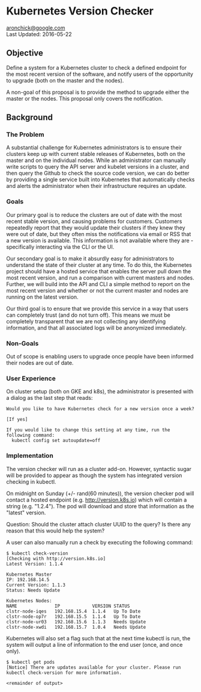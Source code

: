 # Kubernetes Version Checker

[aronchick@google.com](mailto:aronchick@google.com)<BR>
Last Updated: 2016-05-22

<!-- BEGIN MUNGE: GENERATED_TOC -->

<!-- END MUNGE: GENERATED_TOC -->

## Objective

Define a system for a Kubernetes cluster to check a defined endpoint
for the most recent version of the software, and notify users of the
opportunity to upgrade (both on the master and the nodes).

A non-goal of this proposal is to provide the method to upgrade either
the master or the nodes. This proposal only covers the notification.

## Background

### The Problem

A substantial challenge for Kubernetes administrators is to ensure their
clusters keep up with current stable releases of Kubernetes, both on the
master and on the individual nodes. While an administrator can manually
write scripts to query the API server and kubelet versions in a cluster,
and then query the Github to check the source code version, we can do better
by providing a single service built into Kubernetes that automatically checks
and alerts the administrator when their infrastructure requires an update.

### Goals
Our primary goal is to reduce the clusters are out of date with the most recent
stable version, and causing problems for customers. Customers repeatedly report
that they would update their clusters if they knew they were out of date, but 
they often miss the notifications via email or RSS that a new version is available.
This information is not available where they are - specifically interacting via
the CLI or the UI.

Our secondary goal is to make it absurdly easy for administrators to understand
the state of their cluster at any time. To do this, the Kubernetes project should
have a hosted service that enables the server pull down the most recent version,
and run a comparison with current masters and nodes. Further, we will build into
the API and CLI a simple method to report on the most recent version and whether or not
the current master and nodes are running on the latest version. 

Our third goal is to ensure that we provide this service in a way that users can 
completely trust (and do not turn off). This means we must be completely 
transparent that we are not collecting any identifying information, and that all
associated logs will be anonymized immediately.

### Non-Goals

Out of scope is enabling users to upgrade once people have been informed their nodes are out of date.

### User Experience

On cluster setup (both on GKE and k8s), the administrator is presented with a dialog as the last step that reads:

```
Would you like to have Kubernetes check for a new version once a week? 

[If yes]

If you would like to change this setting at any time, run the following command:
  kubectl config set autoupdate=off
```

### Implementation
The version checker will run as a cluster add-on. However, syntactic sugar will be provided to appear as though the system has integrated version checking in kubectl.

On midnight on Sunday (+/- rand(60 minutes)), the version checker pod will contact a hosted endpoint (e.g. http://version.k8s.io) which will contain a string (e.g. "1.2.4"). The pod will download and store that information as the "latest" version. 

Question: Should the cluster attach cluster UUID to the query? Is there any reason that this would help the system?

A user can also manually run a check by executing the following command:

```
$ kubectl check-version
[Checking with http://version.k8s.io]
Latest Version: 1.1.4

Kubernetes Master
IP: 192.168.14.5
Current Version: 1.1.3
Status: Needs Update

Kubernetes Nodes:
NAME              IP            VERSION STATUS
clstr-node-iqes   192.168.15.4  1.1.4   Up To Date
clstr-node-op7r   192.168.15.5  1.1.4   Up To Date
clstr-node-ur03   192.168.15.6  1.1.3   Needs Update
clstr-node-xwdi   192.168.15.7  1.0.4   Needs Update
```

Kubernetes will also set a flag such that at the next time kubectl is run, the system will output a line of information to the end user (once, and once only).

```
$ kubectl get pods
[Notice] There are updates available for your cluster. Please run kubectl check-version for more information.

<remainder of output>
```

<!-- BEGIN MUNGE: GENERATED_ANALYTICS -->
<!-- END MUNGE: GENERATED_ANALYTICS -->
